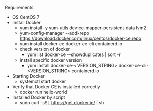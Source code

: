 Requirements
- OS CentOS 7
- Install Docker
	+ yum install -y yum-utils device-mapper-persistent-data lvm2
	+ yum-config-manager --add-repo https://download.docker.com/linux/centos/docker-ce.repo
	+ yum install docker-ce docker-ce-cli containerd.io
	+ check version of docker
		+ yum list docker-ce --showduplicates | sort -r
	+ install specific docker version
		+ yum install docker-ce-<VERSION_STRING> docker-ce-cli-<VERSION_STRING> containerd.io
- Starting Docker
	+ systemctl start docker
- Verify that Docker CE is installed correctly
	+ docker run hello-world
- Installed Docker by script
	+ sudo curl -sSL https://get.docker.io/ | sh